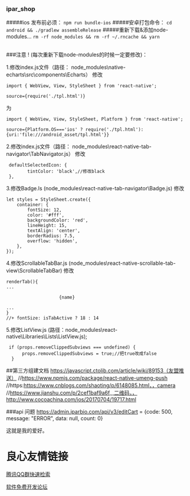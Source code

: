 ### ipar_shop
#####ios 发布前必须：
`npm run bundle-ios`
#####安卓打包命令：
`cd android && ./gradlew assembleRelease`
#####重新下载&添加node-modules...
`rm -rf node_modules && rm -rf ~/.rncache && yarn`

##
###注意 !  (每次重新下载node-modules的时候一定要修改)：

1.修改index.js文件（路径： node_modules\native-echarts\src\components\Echarts） 
  修改


````
import { WebView, View, StyleSheet } from 'react-native';

source={require('./tpl.html')}
````
为
````
import { WebView, View, StyleSheet, Platform } from 'react-native';

source={Platform.OS==='ios' ? require('./tpl.html'):{uri:'file:///android_asset/tpl.html'}}
````


2.修改index.js文件（路径： node_modules\react-native-tab-navigator\TabNavigator.js） 修改
```
 defaultSelectedIcon: {
        tintColor: 'black',//修改black
 },
```
3.修改Badge.ls (node_modules\react-native-tab-navigator\Badge.js) 修改
```
let styles = StyleSheet.create({
    container: {
        fontSize: 12,
        color: '#fff',
        backgroundColor: 'red',
        lineHeight: 15,
        textAlign: 'center',
        borderRadius: 7.5,
        overflow: 'hidden',
    },
});
```

4.修改ScrollableTabBar.js (node_modules\react-native-scrollable-tab-view\ScrollableTabBar) 修改
```
renderTab(){
...
 
                    {name}
 
...
}
//+ fontSize: isTabActive ? 18 : 14
```

5.修改ListView.js (路径：node_modules\react-native\Libraries\Lists\ListView.js);
```
 if (props.removeClippedSubviews === undefined) {
      props.removeClippedSubviews = true;//把true改成false
  }
```



##第三方组建文档
https://javascript.ctolib.com/article/wiki/89153（友盟推送）
//https://www.npmjs.com/package/react-native-umeng-push
//https:https://www.cnblogs.com/shaoting/p/6148085.html，，camera
//https://www.jianshu.com/p/2cef1baf9a6f,,,二维码，，http://www.cocoachina.com/ios/20170704/19717.html




###api 问题
https://admin.iparbio.com/api/v3/editCart  =  {code: 500, message: "ERROR", data: null, count: 0}


这就是我的爱好。


 # 良心友情链接

[腾讯QQ群快速检索](http://u.720life.cn/s/8cf73f7c)

[软件免费开发论坛](http://u.720life.cn/s/bbb01dc0)